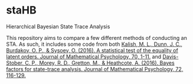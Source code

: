 # staHB
Hierarchical Bayesian State Trace Analysis

This repository aims to compare a few different methods of conducting an STA. As such, it includes some code from both [Kalish, M. L., Dunn, J. C., Burdakov, O. P., & Sysoev, O. (2016). A statistical test of the equality of latent orders. Journal of Mathematical Psychology, 70, 1-11.](https://github.com/michaelkalish/STA) and [Davis-Stober, C. P., Morey, R. D., Gretton, M., & Heathcote, A. (2016). Bayes factors for state-trace analysis. Journal of Mathematical Psychology, 72, 116-129.](http://dx.doi.org/10.1016/j.jmp.2015.08.004)
